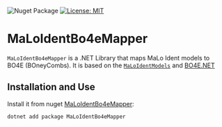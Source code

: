 ![Nuget Package](https://badgen.net/nuget/v/MaLoIdentBo4eMapper)
[![License: MIT](https://img.shields.io/badge/License-MIT-yellow.svg)](LICENSE)

# MaLoIdentBo4eMapper

`MaLoIdentBo4eMapper` is a .NET Library that maps MaLo Ident models to BO4E (BOneyCombs).
It is based on the [`MaLoIdentModels`](https://github.com/Hochfrequenz/malo-ident-net-models) and [BO4E.NET](https://github.com/Hochfrequenz/BO4E-dotnet/)

## Installation and Use

Install it from nuget [MaLoIdentBo4eMapper](https://www.nuget.org/packages/MaLoIdentBo4eMapper):

```bash
dotnet add package MaLoIdentBo4eMapper
```
